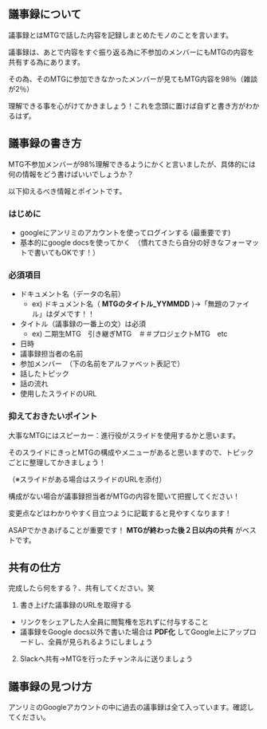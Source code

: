 ## 議事録について　
議事録とはMTGで話した内容を記録しまとめたモノのことを言います。

議事録は、あとで内容をすぐ振り返る為に不参加のメンバーにもMTGの内容を共有する為にあります。

その為、そのMTGに参加できなかったメンバーが見てもMTG内容を98％（雑談が2％）

理解できる事を心がけてかきましょう！これを念頭に置けば自ずと書き方がわかるはず。

## 議事録の書き方 

MTG不参加メンバーが98%理解できるようにかくと言いましたが、具体的には何の情報をどう書けばいいでしょうか？

以下抑えるべき情報とポイントです。 

### はじめに
* googleにアンリミのアカウントを使ってログインする (最重要です)
* 基本的にgoogle docsを使ってかく　（慣れてきたら自分の好きなフォーマットで書いてもOKです！）

### 必須項目
* ドキュメント名（データの名前）
   * ex) ドキュメント名（ **MTGのタイトル_YYMMDD** )→「無題のファイル」はダメです！！
* タイトル（議事録の一番上の文）は必須
   * ex) 二期生MTG　引き継ぎMTG　＃＃プロジェクトMTG　etc
* 日時
* 議事録担当者の名前
* 参加メンバー　（下の名前をアルファベット表記で）
* 話したトピック　
* 話の流れ
* 使用したスライドのURL

### 抑えておきたいポイント
大事なMTGにはスピーカー：進行役がスライドを使用するかと思います。

そのスライドにきっとMTGの構成やメニューがあると思いますので、トピックごとに整理してかきましょう！

（※スライドがある場合はスライドのURLを添付）

構成がない場合が議事録担当者がMTGの内容を聞いて把握してください！

変更点などはわかりやすく目立つように記載すると見やすくなります！

ASAPでかきあげることが重要です！ **MTGが終わった後２日以内の共有** がベストです。
   
## 共有の仕方
完成したら何をする？、共有してください。笑
 1. 書き上げた議事録のURLを取得する　
   * リンクをシェアした人全員に閲覧権を忘れずに付与すること
   * 議事録をGoogle docs以外で書いた場合は **PDF化** してGoogle上にアップロードし、全員が見られるようにしましょう
   
2. Slackへ共有→MTGを行ったチャンネルに送りましょう
　
 ## 議事録の見つけ方
 アンリミのGoogleアカウントの中に過去の議事録は全て入っています。確認してください。

　　　　　　
